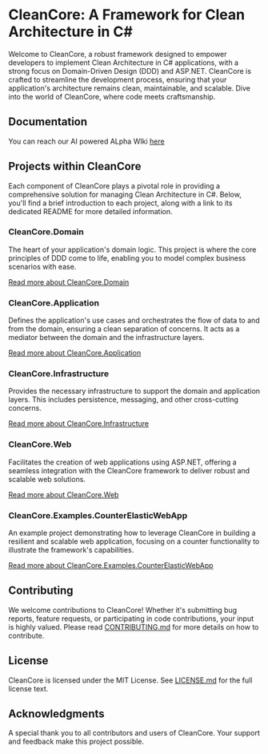 # CleanCore: A Framework for Clean Architecture in C#

Welcome to CleanCore, a robust framework designed to empower developers to implement Clean Architecture in C# applications, with a strong focus on Domain-Driven Design (DDD) and ASP.NET. CleanCore is crafted to streamline the development process, ensuring that your application's architecture remains clean, maintainable, and scalable. Dive into the world of CleanCore, where code meets craftsmanship.

## Documentation

You can reach our AI powered ALpha WIki [here](https://github.com/lucafabbri/CleanCore/wiki) 

## Projects within CleanCore

Each component of CleanCore plays a pivotal role in providing a comprehensive solution for managing Clean Architecture in C#. Below, you'll find a brief introduction to each project, along with a link to its dedicated README for more detailed information.

### CleanCore.Domain

The heart of your application's domain logic. This project is where the core principles of DDD come to life, enabling you to model complex business scenarios with ease.

[Read more about CleanCore.Domain](CleanCore.Domain/README.md)

### CleanCore.Application

Defines the application's use cases and orchestrates the flow of data to and from the domain, ensuring a clean separation of concerns. It acts as a mediator between the domain and the infrastructure layers.

[Read more about CleanCore.Application](CleanCore.Application/README.md)

### CleanCore.Infrastructure

Provides the necessary infrastructure to support the domain and application layers. This includes persistence, messaging, and other cross-cutting concerns.

[Read more about CleanCore.Infrastructure](CleanCore.Infrastructure/README.md)

### CleanCore.Web

Facilitates the creation of web applications using ASP.NET, offering a seamless integration with the CleanCore framework to deliver robust and scalable web solutions.

[Read more about CleanCore.Web](CleanCore.Web/README.md)

### CleanCore.Examples.CounterElasticWebApp

An example project demonstrating how to leverage CleanCore in building a resilient and scalable web application, focusing on a counter functionality to illustrate the framework's capabilities.

[Read more about CleanCore.Examples.CounterElasticWebApp](CleanCore.Examples.CounterElasticWebApp/README.md)

## Contributing

We welcome contributions to CleanCore! Whether it's submitting bug reports, feature requests, or participating in code contributions, your input is highly valued. Please read [CONTRIBUTING.md](CONTRIBUTING.md) for more details on how to contribute.

## License

CleanCore is licensed under the MIT License. See [LICENSE.md](LICENSE.md) for the full license text.

## Acknowledgments

A special thank you to all contributors and users of CleanCore. Your support and feedback make this project possible.
